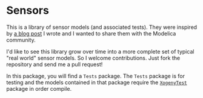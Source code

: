 Sensors
=======

This is a library of sensor models (and associated tests).  They were
inspired by [a blog post](http://blog.xogeny.com) I wrote and I wanted
to share them with the Modelica community.

I'd like to see this library grow over time into a more complete set
of typical "real world" sensor models.  So I welcome contributions.
Just fork the repository and send me a pull request!

In this package, you will find a `Tests` package.  The `Tests` package
is for testing and the models contained in that package require the
[`XogenyTest`](https://github.com/xogeny/XogenyTest) package in order
compile.
